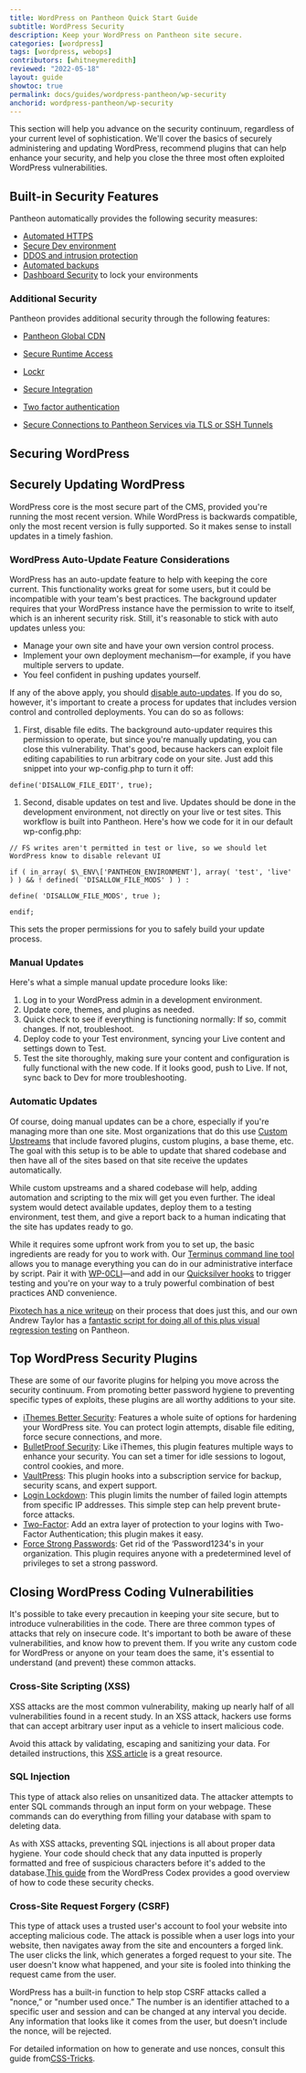 ```yaml
---
title: WordPress on Pantheon Quick Start Guide
subtitle: WordPress Security
description: Keep your WordPress on Pantheon site secure.
categories: [wordpress]
tags: [wordpress, webops]
contributors: [whitneymeredith]
reviewed: "2022-05-18"
layout: guide
showtoc: true
permalink: docs/guides/wordpress-pantheon/wp-security
anchorid: wordpress-pantheon/wp-security
---
```


This section will help you advance on the security continuum, regardless of your current level of sophistication. We'll cover the basics of securely administering and updating WordPress, recommend plugins that can help enhance your security, and help you close the three most often exploited WordPress vulnerabilities.

## Built-in Security Features

Pantheon automatically provides the following security measures:

- [Automated HTTPS](/guides/global-cdn/https)
- [Secure Dev environment](/pantheon-workflow)
- [DDOS and intrusion protection](/guides/agcdn/agcdn-features#osi-layer-3-and-4-ddos-protection--mitigation)
- [Automated backups](/backups)
- [Dashboard Security](/guides/secure-development/security-tool) to lock your environments

### Additional Security

Pantheon provides additional security through the following features:

- [Pantheon Global CDN](/guides/global-cdn)

- [Secure Runtime Access](/guides/secure-development/secure-runtime-access)

- [Lockr](/guides/lockr)

- [Secure Integration](/guides/secure-development/secure-integration)

- [Two factor authentication](/guides/secure-development/two-factor-authentication)

- [Secure Connections to Pantheon Services via TLS or SSH Tunnels](/guides/secure-development/ssh-tunnels)

## Securing WordPress

<Partial file="wp-login-attacks.md" />

## Securely Updating WordPress

WordPress core is the most secure part of the CMS, provided you're running the most recent version. While WordPress is backwards compatible, only the most recent version is fully supported. So it makes sense to install updates in a timely fashion.

### WordPress Auto-Update Feature Considerations

WordPress has an auto-update feature to help with keeping the core current. This functionality works great for some users, but it could be incompatible with your team's best practices. The background updater requires that your WordPress instance have the permission to write to itself, which is an inherent security risk. Still, it's reasonable to stick with auto updates unless you:

- Manage your own site and have your own version control process.
- Implement your own deployment mechanism—for example, if you have multiple servers to update.
- You feel confident in pushing updates yourself.

If any of the above apply, you should [disable auto-updates](https://make.wordpress.org/core/2013/10/25/the-definitive-guide-to-disabling-auto-updates-in-wordpress-3-7/). If you do so, however, it's important to create a process for updates that includes version control and controlled deployments.  You can do so as follows:

1. First, disable file edits. The background auto-updater requires this permission to operate, but since you're manually updating, you can close this vulnerability. That's good, because hackers can exploit file editing capabilities to run arbitrary code on your site. Just add this snippet into your wp-config.php to turn it off:

  ```php:title=wp-config.php
  define('DISALLOW_FILE_EDIT', true);
  ```

1. Second, disable updates on test and live. Updates should be done in the development environment, not directly on your live or test sites. This workflow is built into Pantheon. Here's how we code for it in our default wp-config.php:

  ```php:title=wp-config.php
  // FS writes aren't permitted in test or live, so we should let WordPress know to disable relevant UI

  if ( in_array( $\_ENV\['PANTHEON_ENVIRONMENT'], array( 'test', 'live' ) ) && ! defined( 'DISALLOW_FILE_MODS' ) ) :

  define( 'DISALLOW_FILE_MODS', true );

  endif;
  ```

This sets the proper permissions for you to safely build your update process.


### Manual Updates

Here's what a simple manual update procedure looks like:

1. Log in to your WordPress admin in a development environment.
2. Update core, themes, and plugins as needed.
3. Quick check to see if everything is functioning normally: If so, commit changes. If not, troubleshoot.
4. Deploy code to your Test environment, syncing your Live content and settings down to Test.
5. Test the site thoroughly, making sure your content and configuration is fully functional with the new code. If it looks good, push to Live. If not, sync back to Dev for more troubleshooting.


### Automatic Updates

Of course, doing manual updates can be a chore, especially if you're managing more than one site. Most organizations that do this use [Custom Upstreams](/guides/custom-upstream) that include favored plugins, custom plugins, a base theme, etc. The goal with this setup is to be able to update that shared codebase and then have all of the sites based on that site receive the updates automatically. 

While custom upstreams and a shared codebase will help, adding automation and scripting to the mix will get you even further. The ideal system would detect available updates, deploy them to a testing environment, test them, and give a report back to a human indicating that the site has updates ready to go. 

While it requires some upfront work from you to set up, the basic ingredients are ready for you to work with. Our [Terminus command line tool]( /terminus/) allows you to manage everything you can do in our administrative interface by script. Pair it with [WP-0CLI](https://pantheon.io/docs/wp-cli/)—and add in our [Quicksilver hooks](https://pantheon.io/docs/quicksilver/) to trigger testing and you're on your way to a truly powerful combination of best practices AND convenience. 

[Pixotech has a nice writeup](http://www.pixotech.com/automating-pluginmodule-updates-on-pantheon/) on their process that does just this, and our own Andrew Taylor has a [fantastic script for doing all of this plus visual regression testing](https://pantheon.io/blog/automating-security-updates-scalewpio) on Pantheon.


## Top WordPress Security Plugins

These are some of our favorite plugins for helping you move across the security continuum. From promoting better password hygiene to preventing specific types of exploits, these plugins are all worthy additions to your site.

- [iThemes Better Security](https://wordpress.org/plugins/better-wp-security/): Features a whole suite of options for hardening your WordPress site. You can protect login attempts, disable file editing, force secure connections, and more.
- [BulletProof Security](https://wordpress.org/plugins/bulletproof-security/): Like iThemes, this plugin features multiple ways to enhance your security. You can set a timer for idle sessions to logout, control cookies, and more.
- [VaultPress](https://wordpress.org/plugins/vaultpress/): This plugin hooks into a subscription service for backup, security scans, and expert support.
- [Login Lockdown](https://wordpress.org/plugins/login-lockdown/): This plugin limits the number of failed login attempts from specific IP addresses. This simple step can help prevent brute-force attacks.
- [Two-Factor](https://wordpress.org/plugins/two-factor/): Add an extra layer of protection to your logins with Two-Factor Authentication; this plugin makes it easy.
- [Force Strong Passwords](https://wordpress.org/plugins/force-strong-passwords/): Get rid of the ‘Password1234's in your organization. This plugin requires anyone with a predetermined level of privileges to set a strong password.


## Closing WordPress Coding Vulnerabilities

It's possible to take every precaution in keeping your site secure, but to introduce vulnerabilities in the code. There are three common types of attacks that rely on insecure code. It's important to both be aware of these vulnerabilities, and know how to prevent them. If you write any custom code for WordPress or anyone on your team does the same, it's essential to understand (and prevent) these common attacks.

### Cross-Site Scripting (XSS)

XSS attacks are the most common vulnerability, making up nearly half of all vulnerabilities found in a recent study. In an XSS attack, hackers use forms that can accept arbitrary user input as a vehicle to insert malicious code.  
    
Avoid this attack by validating, escaping and sanitizing your data. For detailed instructions, this [XSS article](https://www.wordfence.com/learn/how-to-prevent-cross-site-scripting-attacks/) is a great resource.

### SQL Injection

This type of attack also relies on unsanitized data. The attacker attempts to enter SQL commands through an input form on your webpage. These commands can do everything from filling your database with spam to deleting data.

As with XSS attacks, preventing SQL injections is all about proper data hygiene. Your code should check that any data inputted is properly formatted and free of suspicious characters before it's added to the database.[This guide](https://codex.wordpress.org/Validating_Sanitizing_and_Escaping_User_Data) from the WordPress Codex provides a good overview of how to code these security checks.

### Cross-Site Request Forgery (CSRF)

This type of attack uses a trusted user's account to fool your website into accepting malicious code. The attack is possible when a user logs into your website, then navigates away from the site and encounters a forged link. The user clicks the link, which generates a forged request to your site. The user doesn't know what happened, and your site is fooled into thinking the request came from the user.  
    
WordPress has a built-in function to help stop CSRF attacks called a "nonce,” or "number used once.” The number is an identifier attached to a specific user and session and can be changed at any interval you decide. Any information that looks like it comes from the user, but doesn't include the nonce, will be rejected.  
    
For detailed information on how to generate and use nonces, consult this guide from[CSS-Tricks](https://css-tricks.com/wordpress-front-end-security-csrf-and-nonces/).
